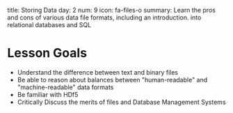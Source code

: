 title: Storing Data
day: 2
num: 9
icon: fa-files-o
summary: Learn the pros and cons of various data file formats, including an introduction. into relational databases and SQL


# Lesson Goals

  - Understand the difference between text and binary files
  - Be able to reason about balances between "human-readable" and "machine-readable" data formats
  - Be familiar with HDf5
  - Critically Discuss the merits of files and Database Management Systems